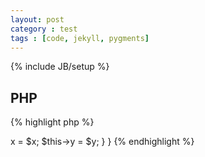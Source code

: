 ```yaml
---
layout: post
category : test
tags : [code, jekyll, pygments]
---
```

{% include JB/setup %}

## PHP

{% highlight php %}
<?php

class Test
{
    protected $x;

    protected $y;

    public function __construct($x, $y) {
        $this->x = $x;
        $this->y = $y;
    }
}

{% endhighlight %}
